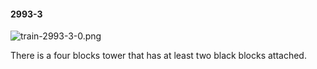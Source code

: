 #### 2993-3
![train-2993-3-0.png](https://github.com/lil-lab/nlvr/raw/master/nlvr/train/images/35/train-2993-3-0.png "train-2993-3-0.png")

There is a four blocks tower that has at least two black blocks attached.